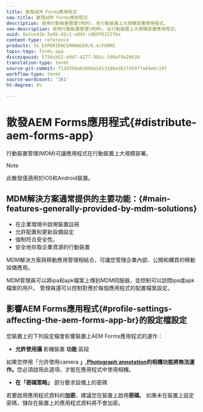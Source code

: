 ```yaml
---
title: 散發AEM Forms應用程式
seo-title: 散發AEM Forms應用程式
description: 使用行動裝置管理(MDM)，在行動裝置上大規模部署應用程式。
seo-description: 使用行動裝置管理(MDM)，在行動裝置上大規模部署應用程式。
uuid: 8a2ce42b-5e9b-42c1-a945-c069f6152f6e
content-type: reference
products: SG_EXPERIENCEMANAGER/6.4/FORMS
topic-tags: forms-app
discoiquuid: 5756cb52-dd47-4277-981c-fd0af9a20638
translation-type: tm+mt
source-git-commit: f13d358a6508da5813186ed61f959f7a84e6c19f
workflow-type: tm+mt
source-wordcount: '261'
ht-degree: 0%

---
```



# 散發AEM Forms應用程式{#distribute-aem-forms-app}

行動裝置管理(MDM)可讓應用程式在行動裝置上大規模部署。

>[!NOTE]
>
>此散發僅適用於iOS和Android裝置。

## MDM解決方案通常提供的主要功能：{#main-features-generally-provided-by-mdm-solutions}

* 在企業環境中啟用裝置註冊
* 允許配置和更新設備設定
* 強制符合安全性。
* 安全地存取企業資源的行動裝置

MDM解決方案與移動應用管理相結合，可讓您管理企業內部、公開和購買的移動設備應用。

MDM管理員可以將ipa和apk檔案上傳到MDM伺服器，並控制可以訪問ipa或apk檔案的用戶。 管理員還可以控制對應於每個應用程式的配置檔案設定。

## 影響AEM Forms應用程式{#profile-settings-affecting-the-aem-forms-app-br}的設定檔設定

您裝置上的下列設定檔會影響裝置上AEM Forms應用程式的運作：

* **允許使用攝** 影機裝置 **功能** 區段

如果您停用「允許使用camera **」,[Photograph annotation](/help/forms/using/add-attachments.md)的相機功能將無法運作。**&#x200B;您必須啟用此選項，才能在應用程式中使用相機。

* **在「密碼策略」** 部分要求設備上的密碼

若要啟用應用程式資料的&#x200B;**加密**，建議您在裝置上啟用&#x200B;**密碼**。 如果未在裝置上設定密碼，儲存在裝置上的應用程式資料將不會加密。
